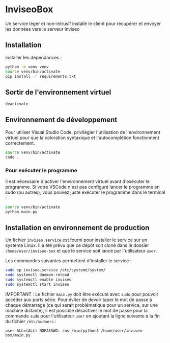 # InviseoBox
Un service léger et non-intrusif installé le client pour récupérer et envoyer les données vers le serveur Inviseo

## Installation

Installer les dépendances :
```bash
python -m venv venv
source venv/bin/activate
pip install -r requirements.txt
```

## Sortir de l'environnement virtuel
```bash
deactivate
```

## Environnement de développement

Pour utiliser Visual Studio Code, privilégier l'utilisation de l'environnement virtuel pour que la coloration syntaxique et l'autocomplétion fonctionnent correctement.
```bash
source venv/bin/activate
code .
```

### Pour exécuter le programme

Il est nécessaire d'activer l'environnement virtuel avant d'exécuter le programme. Si votre VSCode n'est pas configuré lancer le programme en sudo (ou autres), vous pouvez juste exécuter le programme dans le terminal :

```bash
source venv/bin/activate
python main.py
```

## Installation en environnement de production

Un fichier `inviseo.service` est fourni pour installer le service sur un système Linux. Il a été prévu que ce dépôt soit cloné dans le dossier `/home/user/inviseo-box` et que le service soit lancé par l'utilisateur `user`.

Les commandes suivantes permettent d'installer le service :
```bash
sudo cp inviseo.service /etc/systemd/system/
sudo systemctl daemon-reload
sudo systemctl enable inviseo
sudo systemctl start inviseo
```

IMPORTANT :
Le fichier `main.py` doit être exécuté avec `sudo` pour pouvoir accéder aux ports série. Pour éviter de devoir taper le mot de passe à chaque démarrage (ce qui serait problématique pour un service, sur une machine distante), il est possible désactiver le mot de passe pour la commande `sudo` pour l'utilisateur `user` en ajoutant la ligne suivante à la fin du fichier `/etc/sudoers` :

```
user ALL=(ALL) NOPASSWD: /usr/bin/python3 /home/user/inviseo-box/main.py
```